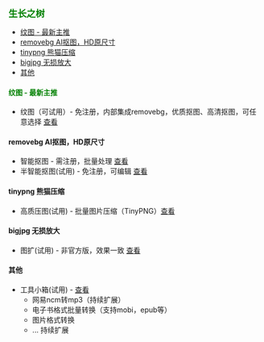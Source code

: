 
<b><font color=green size=4>
生长之树
</font></b>

- [纹图 - 最新主推](#纹图---最新主推)
- [removebg AI抠图，HD原尺寸](#removebg-ai抠图hd原尺寸)
- [tinypng 熊猫压缩](#tinypng-熊猫压缩)
- [bigjpg 无损放大](#bigjpg-无损放大)
- [其他](#其他)

#### <font color=green>纹图 - 最新主推</font>
- 纹图（可试用）- 免注册，内部集成removebg，优质抠图、高清抠图，可任意选择 [查看](./ele/app/pxn/info)

#### removebg AI抠图，HD原尺寸
- 智能抠图 - 需注册，批量处理 [查看](./ele/app/removebg/info)
- 半智能抠图(试用) - 免注册，可编辑 [查看](https://jasonmin.github.io/newsky/out/mer)

#### tinypng 熊猫压缩
- 高质压图(试用) - 批量图片压缩（TinyPNG）[查看](./ele/app/tinypng/info)

#### bigjpg 无损放大
- 图扩(试用) - 非官方版，效果一致 [查看](./ele/app/bigjpg/info)

#### 其他
- 工具小箱(试用) - [查看](./ele/app/ifreetool/info)
  - 网易ncm转mp3（持续扩展） 
  - 电子书格式批量转换（支持mobi，epub等）
  - 图片格式转换
  - ... 持续扩展

<!-- #### <font color=green>官方产品团购</font>
- 近期尝试组织**互联网官方产品**团购，如removebg官方点数、AI去水印watermarkremover、AI绘图等等，不限制产品类型，接受推荐。
- 对于推荐的产品，会针对性调研，确定可行性
- 团购方向以需求为导向，前期会发出团购方案及问券，根据统计的意向决定是否发起团购
- 有意者请关注公众号 -->
<!-- - 添加后可能会拉群，方便发送团购产品、方案等
- 另：群里会定期发起本店产品（如上方所示）新购、续期优惠，优惠幅度高于淘宝店铺 -->